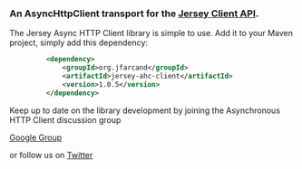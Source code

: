 ### An AsyncHttpClient transport for the [Jersey Client API](http://jersey.java.net/nonav/documentation/latest/client-api.html).

The Jersey Async HTTP Client library is simple to use. Add it to your Maven project, simply add this dependency:

```xml
         <dependency>
             <groupId>org.jfarcand</groupId>
             <artifactId>jersey-ahc-client</artifactId>
             <version>1.0.5</version>
         </dependency>
```

Keep up to date on the library development by joining the Asynchronous HTTP Client discussion group

[Google Group](http://groups.google.com/group/asynchttpclient)

or follow us on [Twitter](http://twitter.com/jfarcand)
